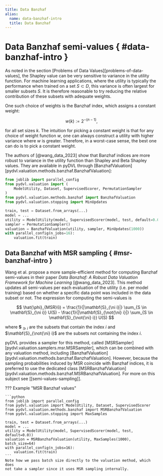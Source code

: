 ```yaml
---
title: Data Banzhaf
alias:
  name: data-banzhaf-intro
  title: Data Banzhaf
---
```


# Data Banzhaf semi-values  { #data-banzhaf-intro }

As noted in the section [Problems of Data Values][problems-of-data-values], the
Shapley value can be very sensitive to variance in the utility function. For
machine learning applications, where the utility is typically the performance
when trained on a set $S \subset D$, this variance is often largest for smaller
subsets $S$. It is therefore reasonable to try reducing the relative
contribution of these subsets with adequate weights.

One such choice of weights is the Banzhaf index, which assigns a constant weight:
 
$$
w(k) := 2^{-(n-1)},
$$

for all set sizes $k$. The intuition for picking a constant weight is that for
any choice of weight function $w$, one can always construct a utility with
higher variance where $w$ is greater. Therefore, in a worst-case sense, the best
one can do is to pick a constant weight.

The authors of [@wang_data_2023] show that Banzhaf indices are more robust to
variance in the utility function than Shapley and Beta Shapley values. They are
available in pyDVL through
[BanzhafValuation][pydvl.valuation.methods.banzhaf.BanzhafValuation]:

```python
from joblib import parallel_config
from pydvl.valuation import (
    ModelUtility, Dataset, SupervisedScorer, PermutationSampler
)
from pydvl.valuation.methods.banzhaf import BanzhafValuation
from pydvl.valuation.stopping import MinUpdates

train, test = Dataset.from_arrays(...)
model = ...
utility = ModelUtility(model, SupervisedScorer(model, test, default=0.0))
sampler = PermutationSampler()
valuation = BanzhafValuation(utility, sampler, MinUpdates(1000))
with parallel_config(n_jobs=16):
    valuation.fit(train)
```

## Data Banzhaf with MSR sampling  {  #msr-banzhaf-intro }

Wang et al. propose a more sample-efficient method for computing Banzhaf 
semi-values in their paper *Data Banzhaf: A Robust Data Valuation Framework 
for Machine Learning* [@wang_data_2023]. This method updates all semi-values
per each evaluation of the utility (i.e. per model training) based on whether a 
specific data point was included in the data subset or not. The expression 
for computing the semi-values is

$$
\hat{\phi}_{MSR}(i) = \frac{1}{|\mathbf{S}_{\ni i}|} \sum_{S \in 
\mathbf{S}_{\ni i}} U(S) - \frac{1}{|\mathbf{S}_{\not{\ni} i}|} 
\sum_{S \in \mathbf{S}_{\not{\ni} i}} U(S)
$$

where $\mathbf{S}_{\ni i}$ are the subsets that contain the index $i$ and 
$\mathbf{S}_{\not{\ni} i}$ are the subsets not containing the index $i$.

pyDVL provides a sampler for this method, called
[MSRSampler][pydvl.valuation.samplers.msr.MSRSampler], which can be combined
with any valuation method, including
[BanzhafValuation][pydvl.valuation.methods.banzhaf.BanzhafValuation]. However,
because the sampling probabilities induced by MSR coincide with Banzhaf indices,
it is preferred to use the dedicated class
[MSRBanzhafValuation][pydvl.valuation.methods.banzhaf.MSRBanzhafValuation]. For
more on this subject see [[semi-values-sampling]].

??? Example "MSR Banzhaf values"

    ```python
    from joblib import parallel_config
    from pydvl.valuation import ModelUtility, Dataset, SupervisedScorer
    from pydvl.valuation.methods.banzhaf import MSRBanzhafValuation
    from pydvl.valuation.stopping import MaxSamples
    
    train, test = Dataset.from_arrays(...)
    model = ...
    utility = ModelUtility(model, SupervisedScorer(model, test, default=0.0))
    valuation = MSRBanzhafValuation(utility, MaxSamples(1000), batch_size=64)
    with parallel_config(n_jobs=16):
        valuation.fit(train)
    ```
    Note how we pass batch size directly to the valuation method, which does
    not take a sampler since it uses MSR sampling internally.

